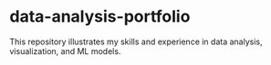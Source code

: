 # data-analysis-portfolio
This repository illustrates my skills and experience in data analysis, visualization, and ML models.
